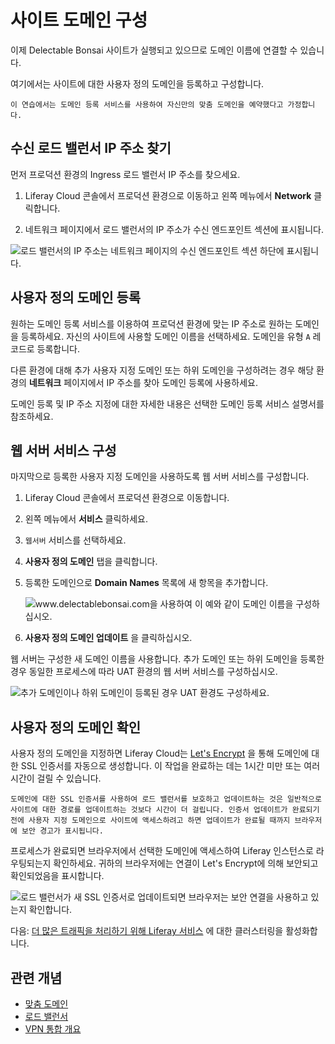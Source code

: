 # 사이트 도메인 구성

이제 Delectable Bonsai 사이트가 실행되고 있으므로 도메인 이름에 연결할 수 있습니다.

여기에서는 사이트에 대한 사용자 정의 도메인을 등록하고 구성합니다.

```{important}
이 연습에서는 도메인 등록 서비스를 사용하여 자신만의 맞춤 도메인을 예약했다고 가정합니다. 
```

## 수신 로드 밸런서 IP 주소 찾기

먼저 프로덕션 환경의 Ingress 로드 밸런서 IP 주소를 찾으세요.

1. Liferay Cloud 콘솔에서 프로덕션 환경으로 이동하고 왼쪽 메뉴에서 **Network** 클릭합니다.

1. 네트워크 페이지에서 로드 밸런서의 IP 주소가 수신 엔드포인트 섹션에 표시됩니다.

![로드 밸런서의 IP 주소는 네트워크 페이지의 수신 엔드포인트 섹션 하단에 표시됩니다.](./configuring-your-sites-domain/images/01.png)

## 사용자 정의 도메인 등록

원하는 도메인 등록 서비스를 이용하여 프로덕션 환경에 맞는 IP 주소로 원하는 도메인을 등록하세요. 자신의 사이트에 사용할 도메인 이름을 선택하세요. 도메인을 유형 `A` 레코드로 등록합니다.

다른 환경에 대해 추가 사용자 지정 도메인 또는 하위 도메인을 구성하려는 경우 해당 환경의 **네트워크** 페이지에서 IP 주소를 찾아 도메인 등록에 사용하세요.

도메인 등록 및 IP 주소 지정에 대한 자세한 내용은 선택한 도메인 등록 서비스 설명서를 참조하세요.

## 웹 서버 서비스 구성

마지막으로 등록한 사용자 지정 도메인을 사용하도록 웹 서버 서비스를 구성합니다.

1. Liferay Cloud 콘솔에서 프로덕션 환경으로 이동합니다.

1. 왼쪽 메뉴에서 **서비스** 클릭하세요.

1. `웹서버` 서비스를 선택하세요.

1. **사용자 정의 도메인** 탭을 클릭합니다.

1. 등록한 도메인으로 **Domain Names** 목록에 새 항목을 추가합니다.

   ![www.delectablebonsai.com을 사용하여 이 예와 같이 도메인 이름을 구성하십시오.](./configuring-your-sites-domain/images/02.png)

1. **사용자 정의 도메인 업데이트** 을 클릭하십시오.

웹 서버는 구성한 새 도메인 이름을 사용합니다. 추가 도메인 또는 하위 도메인을 등록한 경우 동일한 프로세스에 따라 UAT 환경의 웹 서버 서비스를 구성하십시오.

![추가 도메인이나 하위 도메인이 등록된 경우 UAT 환경도 구성하세요.](./configuring-your-sites-domain/images/03.png)

## 사용자 정의 도메인 확인

사용자 정의 도메인을 지정하면 Liferay Cloud는 [Let's Encrypt](https://letsencrypt.org/) 을 통해 도메인에 대한 SSL 인증서를 자동으로 생성합니다. 이 작업을 완료하는 데는 1시간 미만 또는 여러 시간이 걸릴 수 있습니다.

```{note}
도메인에 대한 SSL 인증서를 사용하여 로드 밸런서를 보호하고 업데이트하는 것은 일반적으로 사이트에 대한 경로를 업데이트하는 것보다 시간이 더 걸립니다. 인증서 업데이트가 완료되기 전에 사용자 지정 도메인으로 사이트에 액세스하려고 하면 업데이트가 완료될 때까지 브라우저에 보안 경고가 표시됩니다.
```

프로세스가 완료되면 브라우저에서 선택한 도메인에 액세스하여 Liferay 인스턴스로 라우팅되는지 확인하세요. 귀하의 브라우저에는 연결이 Let's Encrypt에 의해 보안되고 확인되었음을 표시합니다.

![로드 밸런서가 새 SSL 인증서로 업데이트되면 브라우저는 보안 연결을 사용하고 있는지 확인합니다.](./configuring-your-sites-domain/images/04.png)

다음: [더 많은 트래픽을 처리하기 위해 Liferay 서비스](./setting-up-clustering-for-the-liferay-service.md) 에 대한 클러스터링을 활성화합니다.

## 관련 개념

* [맞춤 도메인](https://learn.liferay.com/w/liferay-cloud/configuring-the-cloud-network/custom-domains)
* [로드 밸런서](https://learn.liferay.com/w/liferay-cloud/configuring-the-cloud-network/load-balancer#custom-ssl)
* [VPN 통합 개요](https://learn.liferay.com/w/liferay-cloud/configuring-the-cloud-network/vpn-integration-overview)
